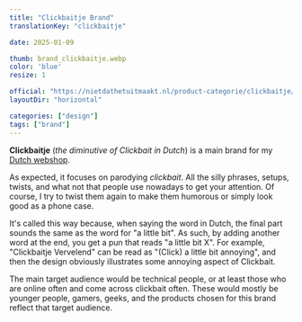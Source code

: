```yaml
---
title: "Clickbaitje Brand"
translationKey: "clickbaitje"

date: 2025-01-09

thumb: brand_clickbaitje.webp
color: 'blue'
resize: 1

official: "https://nietdathetuitmaakt.nl/product-categorie/clickbaitje/"
layoutDir: "horizontal"

categories: ["design"]
tags: ["brand"]
---
```


**Clickbaitje** (_the diminutive of Clickbait in Dutch_) is a main brand for my [Dutch webshop](https://nietdathetuitmaakt.nl).

As expected, it focuses on parodying _clickbait_. All the silly phrases, setups, twists, and what not that people use nowadays to get your attention. Of course, I try to twist them again to make them humorous or simply look good as a phone case.

It's called this way because, when saying the word in Dutch, the final part sounds the same as the word for "a little bit". As such, by adding another word at the end, you get a pun that reads "a little bit X". For example, "Clickbaitje Vervelend" can be read as "(Click) a little bit annoying", and then the design obviously illustrates some annoying aspect of Clickbait.

The main target audience would be technical people, or at least those who are online often and come across clickbait often. These would mostly be younger people, gamers, geeks, and the products chosen for this brand reflect that target audience.